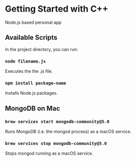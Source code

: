 # Getting Started with C++

Node.js based personal app

## Available Scripts

In the project directory, you can run:

### `node filename.js`

Executes the the .js file.

### `npm install package-name`

Installs Node.js packages.

## MongoDB on Mac

### `brew services start mongodb-community@5.0`
Runs MongoDB (i.e. the mongod process) as a macOS service.

### `brew services stop mongodb-community@5.0`
Stops mongod running as a macOS service.
